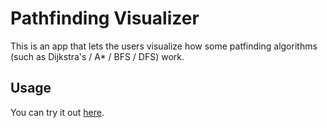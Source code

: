 # Pathfinding Visualizer

This is an app that lets the users visualize how some patfinding algorithms (such as Dijkstra's / A* / BFS / DFS) work.

## Usage

You can try it out [here](https://ciorap88.github.io/pathfinding-visualizer).
